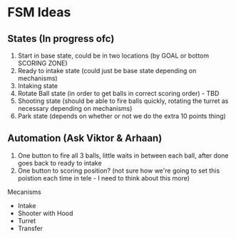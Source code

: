 # FSM Ideas

## States (In progress ofc)
1. Start in base state, could be in two locations (by GOAL or bottom SCORING ZONE)
2. Ready to intake state (could just be base state depending on mechanisms)
3. Intaking state
4. Rotate Ball state (in order to get balls in correct scoring order) - TBD
5. Shooting state (should be able to fire balls quickly, rotating the turret as necessary depending on mechanisms)
6. Park state (depends on whether or not we do the extra 10 points thing)

## Automation (Ask Viktor & Arhaan)
1. One button to fire all 3 balls, little waits in between each ball, after done goes back to ready to intake
2. One button to scoring position? (not sure how we're going to set this poistion each time in tele - I need to
think about this more)

Mecanisms
- Intake
- Shooter with Hood
- Turret
- Transfer